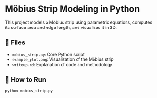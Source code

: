 # Möbius Strip Modeling in Python

This project models a Möbius strip using parametric equations, computes its surface area and edge length, and visualizes it in 3D.

## 📂 Files
- `mobius_strip.py`: Core Python script
- `example_plot.png`: Visualization of the Möbius strip
- `writeup.md`: Explanation of code and methodology

## 🧪 How to Run

```bash
python mobius_strip.py
